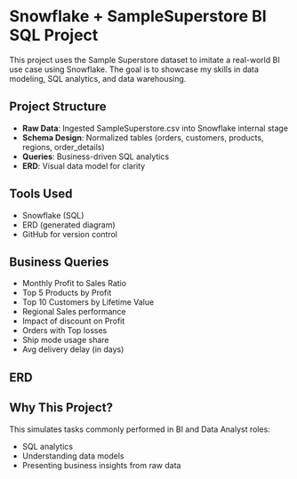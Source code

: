 # Snowflake + SampleSuperstore BI SQL Project

This project uses the Sample Superstore dataset to imitate a real-world BI use case using Snowflake. The goal is to showcase my skills in data modeling, SQL analytics, and data warehousing.

## Project Structure

- **Raw Data**: Ingested SampleSuperstore.csv into Snowflake internal stage
- **Schema Design**: Normalized tables (orders, customers, products, regions, order_details)
- **Queries**: Business-driven SQL analytics
- **ERD**: Visual data model for clarity

## Tools Used

- Snowflake (SQL)
- ERD (generated diagram)
- GitHub for version control

## Business Queries

- Monthly Profit to Sales Ratio
- Top 5 Products by Profit
- Top 10 Customers by Lifetime Value
- Regional Sales performance
- Impact of discount on Profit
- Orders with Top losses
- Ship mode usage share
- Avg delivery delay (in days)

## ERD



## Why This Project?

This simulates tasks commonly performed in BI and Data Analyst roles:
- SQL analytics
- Understanding data models
- Presenting business insights from raw data

